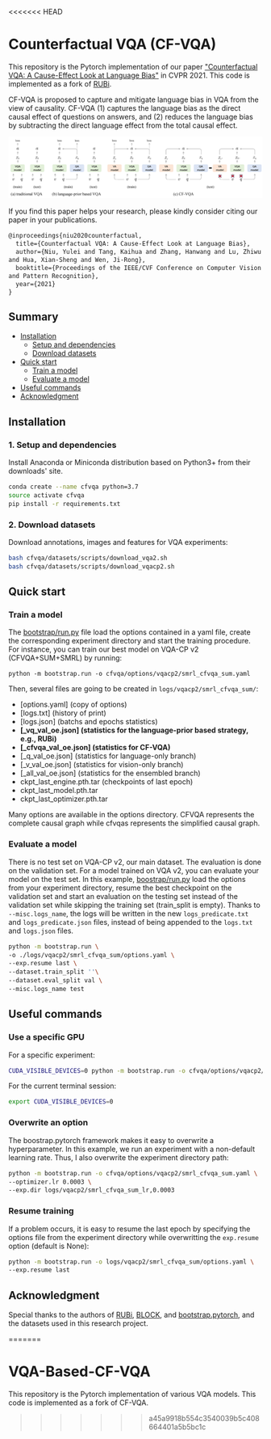 <<<<<<< HEAD
# Counterfactual VQA (CF-VQA)

This repository is the Pytorch implementation of our paper ["Counterfactual VQA: A Cause-Effect Look at Language Bias"](https://arxiv.org/abs/2006.04315) in CVPR 2021. This code is implemented as a fork of [RUBi][1].

CF-VQA is proposed to capture and mitigate language bias in VQA from the view of causality. CF-VQA (1) captures the language bias as the direct causal effect of questions on answers, and (2) reduces the language bias by subtracting the direct language effect from the total causal effect.

<p align="center">
    <img src="assets/cfvqa.png" />
</p>


If you find this paper helps your research, please kindly consider citing our paper in your publications.
```
@inproceedings{niu2020counterfactual,
  title={Counterfactual VQA: A Cause-Effect Look at Language Bias},
  author={Niu, Yulei and Tang, Kaihua and Zhang, Hanwang and Lu, Zhiwu and Hua, Xian-Sheng and Wen, Ji-Rong},
  booktitle={Proceedings of the IEEE/CVF Conference on Computer Vision and Pattern Recognition},
  year={2021}
}
```
## Summary

* [Installation](#installation)
    * [Setup and dependencies](#1-setup-and-dependencies)
    * [Download datasets](#2-download-datasets)
* [Quick start](#quick-start)
    * [Train a model](#train-a-model)
    * [Evaluate a model](#evaluate-a-model)
* [Useful commands](#useful-commands)
* [Acknowledgment](#acknowledgment)

## Installation


### 1. Setup and dependencies

Install Anaconda or Miniconda distribution based on Python3+ from their downloads' site.

```bash
conda create --name cfvqa python=3.7
source activate cfvqa
pip install -r requirements.txt
```

### 2. Download datasets

Download annotations, images and features for VQA experiments:
```bash
bash cfvqa/datasets/scripts/download_vqa2.sh
bash cfvqa/datasets/scripts/download_vqacp2.sh
```


## Quick start


### Train a model

The [bootstrap/run.py](https://github.com/Cadene/bootstrap.pytorch/blob/master/bootstrap/run.py) file load the options contained in a yaml file, create the corresponding experiment directory and start the training procedure. For instance, you can train our best model on VQA-CP v2 (CFVQA+SUM+SMRL) by running:
```bash?
python -m bootstrap.run -o cfvqa/options/vqacp2/smrl_cfvqa_sum.yaml
```
Then, several files are going to be created in `logs/vqacp2/smrl_cfvqa_sum/`:
- [options.yaml] (copy of options)
- [logs.txt] (history of print)
- [logs.json] (batchs and epochs statistics)
- **[\_vq\_val\_oe.json] (statistics for the language-prior based strategy, e.g., RUBi)**
- **[\_cfvqa\_val\_oe.json] (statistics for CF-VQA)**
- [\_q\_val\_oe.json] (statistics for language-only branch)
- [\_v\_val\_oe.json] (statistics for vision-only branch)
- [\_all\_val\_oe.json] (statistics for the ensembled branch)
- ckpt_last_engine.pth.tar (checkpoints of last epoch)
- ckpt_last_model.pth.tar
- ckpt_last_optimizer.pth.tar

Many options are available in the options directory. CFVQA represents the complete causal graph while cfvqas represents the simplified causal graph.

### Evaluate a model

There is no test set on VQA-CP v2, our main dataset. The evaluation is done on the validation set. For a model trained on VQA v2, you can evaluate your model on the test set. In this example, [boostrap/run.py](https://github.com/Cadene/bootstrap.pytorch/blob/master/bootstrap/run.py) load the options from your experiment directory, resume the best checkpoint on the validation set and start an evaluation on the testing set instead of the validation set while skipping the training set (train_split is empty). Thanks to `--misc.logs_name`, the logs will be written in the new `logs_predicate.txt` and `logs_predicate.json` files, instead of being appended to the `logs.txt` and `logs.json` files.
```bash
python -m bootstrap.run \
-o ./logs/vqacp2/smrl_cfvqa_sum/options.yaml \
--exp.resume last \
--dataset.train_split ''\
--dataset.eval_split val \
--misc.logs_name test 
```

## Useful commands


### Use a specific GPU

For a specific experiment:
```bash
CUDA_VISIBLE_DEVICES=0 python -m bootstrap.run -o cfvqa/options/vqacp2/smrl_cfvqa_sum.yaml
```

For the current terminal session:
```bash
export CUDA_VISIBLE_DEVICES=0
```

### Overwrite an option

The boostrap.pytorch framework makes it easy to overwrite a hyperparameter. In this example, we run an experiment with a non-default learning rate. Thus, I also overwrite the experiment directory path:
```bash
python -m bootstrap.run -o cfvqa/options/vqacp2/smrl_cfvqa_sum.yaml \
--optimizer.lr 0.0003 \
--exp.dir logs/vqacp2/smrl_cfvqa_sum_lr,0.0003
```

### Resume training

If a problem occurs, it is easy to resume the last epoch by specifying the options file from the experiment directory while overwritting the `exp.resume` option (default is None):
```bash
python -m bootstrap.run -o logs/vqacp2/smrl_cfvqa_sum/options.yaml \
--exp.resume last
```


## Acknowledgment

Special thanks to the authors of [RUBi][1], [BLOCK][2], and [bootstrap.pytorch][3], and the datasets used in this research project.


[1]: https://github.com/cdancette/rubi.bootstrap.pytorch
[2]: https://github.com/Cadene/block.bootstrap.pytorch
[3]: https://github.com/Cadene/bootstrap.pytorch
=======
# VQA-Based-CF-VQA
This repository is the Pytorch implementation of various VQA models. This code is implemented as a fork of CF-VQA.
>>>>>>> a45a9918b554c3540039b5c408664401a5b5bc1c
